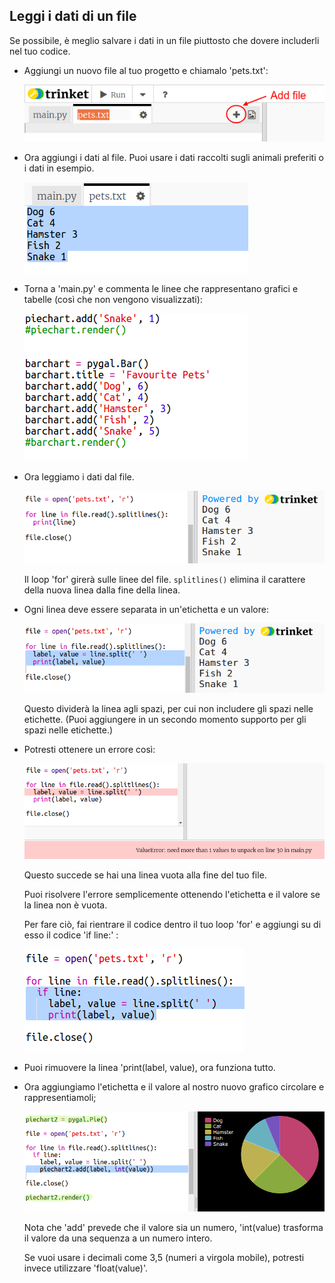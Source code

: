 ## Leggi i dati di un file

Se possibile, è meglio salvare i dati in un file piuttosto che dovere includerli nel tuo codice.

+ Aggiungi un nuovo file al tuo progetto e chiamalo 'pets.txt':

  ![screenshot](images/pets-file.png)

+ Ora aggiungi i dati al file. Puoi usare i dati raccolti sugli animali preferiti o i dati in esempio.

  ![screenshot](images/pets-data.png)

+ Torna a 'main.py' e commenta le linee che rappresentano grafici e tabelle (così che non vengono visualizzati):

  ![screenshot](images/pets-comment.png)

+ Ora leggiamo i dati dal file.

  ![screenshot](images/pets-read.png)

  Il loop 'for' girerà sulle linee del file. `splitlines()` elimina il carattere della nuova linea dalla fine della linea.

+ Ogni linea deve essere separata in un'etichetta e un valore:

  ![screenshot](images/pets-split.png)

  Questo dividerà la linea agli spazi, per cui non includere gli spazi nelle etichette. (Puoi aggiungere in un secondo momento supporto per gli spazi nelle etichette.)

+ Potresti ottenere un errore così:

  ![screenshot](images/pets-error.png)

  Questo succede se hai una linea vuota alla fine del tuo file.

  Puoi risolvere l'errore semplicemente ottenendo l'etichetta e il valore se la linea non è vuota.

  Per fare ciò, fai rientrare il codice dentro il tuo loop 'for' e aggiungi su di esso il codice 'if line:' :

  ![screenshot](images/pets-fix.png)

+ Puoi rimuovere la linea 'print(label, value), ora funziona tutto.

+ Ora aggiungiamo l'etichetta e il valore al nostro nuovo grafico circolare e rappresentiamoli;

  ![screenshot](images/pets-pie2.png)

  Nota che 'add' prevede che il valore sia un numero, 'int(value) trasforma il valore da una sequenza a un numero intero.

  Se vuoi usare i decimali come 3,5 (numeri a virgola mobile), potresti invece utilizzare 'float(value)'.
